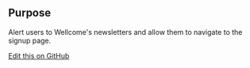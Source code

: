 ## Purpose

Alert users to Wellcome's newsletters and allow them to navigate to the signup page.

[Edit this on GitHub](https://github.com/wellcometrust/wellcomecollection.org/blob/master/common/views/components/NewsletterPromo/README.md)
